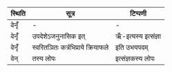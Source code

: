 | स्थिति | सूत्र | टिप्पणी |
| ----- | ------- | ------ |
| वेनृँ॑ | - | - |
| वेनृँ॑ | उपदेशेऽजनुनासिक इत् | ऋँ-इत्यस्य इत्संज्ञा |
| वेनृँ॑ | स्वरितञितः कर्त्रभिप्राये क्रियाफले | इति उभयपदम् |
| वेन् | तस्य लोपः | इत्संज्ञकस्य लोपः |
